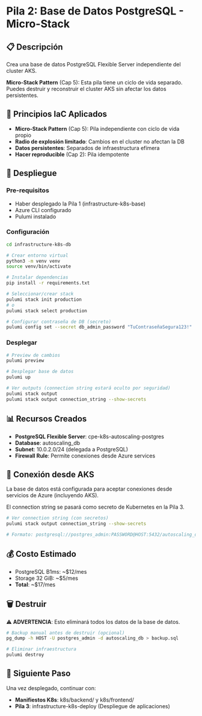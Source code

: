 # Pila 2: Base de Datos PostgreSQL - Micro-Stack

## 📋 Descripción
Crea una base de datos PostgreSQL Flexible Server independiente del cluster AKS.

**Micro-Stack Pattern** (Cap 5): Esta pila tiene un ciclo de vida separado.
Puedes destruir y reconstruir el cluster AKS sin afectar los datos persistentes.

## 🎯 Principios IaC Aplicados
- **Micro-Stack Pattern** (Cap 5): Pila independiente con ciclo de vida propio
- **Radio de explosión limitado**: Cambios en el cluster no afectan la DB
- **Datos persistentes**: Separados de infraestructura efímera
- **Hacer reproducible** (Cap 2): Pila idempotente

## 🚀 Despliegue

### Pre-requisitos
- Haber desplegado la Pila 1 (infrastructure-k8s-base)
- Azure CLI configurado
- Pulumi instalado

### Configuración
```bash
cd infrastructure-k8s-db

# Crear entorno virtual
python3 -m venv venv
source venv/bin/activate

# Instalar dependencias
pip install -r requirements.txt

# Seleccionar/crear stack
pulumi stack init production
# o
pulumi stack select production

# Configurar contraseña de DB (secreto)
pulumi config set --secret db_admin_password "TuContraseñaSegura123!"
```

### Desplegar
```bash
# Preview de cambios
pulumi preview

# Desplegar base de datos
pulumi up

# Ver outputs (connection string estará oculto por seguridad)
pulumi stack output
pulumi stack output connection_string --show-secrets
```

## 📊 Recursos Creados
- **PostgreSQL Flexible Server**: cpe-k8s-autoscaling-postgres
- **Database**: autoscaling_db
- **Subnet**: 10.0.2.0/24 (delegada a PostgreSQL)
- **Firewall Rule**: Permite conexiones desde Azure services

## 🔐 Conexión desde AKS
La base de datos está configurada para aceptar conexiones desde servicios de Azure (incluyendo AKS).

El connection string se pasará como secreto de Kubernetes en la Pila 3.

```bash
# Ver connection string (con secretos)
pulumi stack output connection_string --show-secrets

# Formato: postgresql://postgres_admin:PASSWORD@HOST:5432/autoscaling_db
```

## 💰 Costo Estimado
- PostgreSQL B1ms: ~$12/mes
- Storage 32 GiB: ~$5/mes
- **Total**: ~$17/mes

## 🗑️ Destruir
⚠️ **ADVERTENCIA**: Esto eliminará todos los datos de la base de datos.

```bash
# Backup manual antes de destruir (opcional)
pg_dump -h HOST -U postgres_admin -d autoscaling_db > backup.sql

# Eliminar infraestructura
pulumi destroy
```

## 🔗 Siguiente Paso
Una vez desplegado, continuar con:
- **Manifiestos K8s**: k8s/backend/ y k8s/frontend/
- **Pila 3**: infrastructure-k8s-deploy (Despliegue de aplicaciones)
